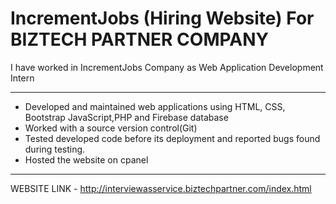 # IncrementJobs (Hiring Website) For BIZTECH PARTNER COMPANY
I have worked in IncrementJobs Company as Web Application Development Intern

***************************************

- Developed and maintained web applications using HTML, CSS, Bootstrap JavaScript,PHP and Firebase database
- Worked with a source version control(Git)
- Tested developed code before its deployment and reported bugs found during testing.
- Hosted the website on cpanel

***************************************

WEBSITE LINK - http://interviewasservice.biztechpartner.com/index.html




